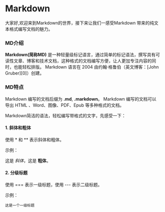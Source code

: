 # Markdown


大家好,欢迎来到Markdown的世界，接下来让我们一感受Markdown 带来的纯文本格式编写文档的魅力。

### MD介绍

**Markdown(简称MD)** 是一种轻量级标记语言，通过简单的标记语法，撰写具有可读性文章、博客和技术文档，这种格式的文档编写方便，让人更加专注内容的同时，也能轻松排版。
Markdown 语言在 2004 由约翰·格鲁伯（英文博客：[John Gruber][0]）创建。



### MD特点

Markdown 编写的文档后缀为 **.md**, **.markdown**。
Markdown 编写的文档可以导出 HTML 、Word、图像、PDF、Epub 等多种格式的文档。

Markdown简洁的语法，轻松编写带格式的文字，先感受一下：

#### 1. 斜体和粗体

使用 * 和 ** 表示斜体和粗体。

示例：

这是 *斜体*，这是 **粗体**。

#### 2. 分级标题

使用 === 表示一级标题，使用 --- 表示二级标题。

示例：

```
这是一个一级标题
